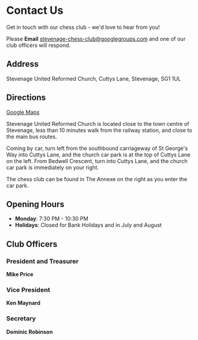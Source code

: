# Contact Us

Get in touch with our chess club - we'd love to hear from you!

Please **Email** stevenage-chess-club@googlegroups.com and one of our club officers will respond.

## Address

Stevenage United Reformed Church,
Cuttys Lane,
Stevenage,
SG1 1UL

## Directions

[Google Maps](https://www.google.com/maps/place/Stevenage+United+Reformed+Church/@51.9020745,-0.1927863,17z/data=!4m5!3m4!1s0x487631d7ad0cb05d:0x4b6bb0678adfa929!8m2!3d51.9024333!4d-0.1928914)
        
Stevenage United Reformed Church is located close to the town centre of Stevenage, less than 10 minutes walk from the railway station, and close to the main bus routes.

Coming by car, turn left from the southbound carriageway of St George's Way into Cuttys Lane, and the church car park is at the top of Cuttys Lane on the left. From Bedwell Crescent, turn into Cuttys Lane, and the church car park is immediately on your right.

The chess club can be found in The Annexe on the right as you enter the car park.

## Opening Hours

- **Monday**: 7:30 PM - 10:30 PM
- **Holidays**: Closed for Bank Holidays and in July and August

## Club Officers

### President and Treasurer
**Mike Price**  

### Vice President
**Ken Maynard**  

### Secretary
**Dominic Robinson**  
